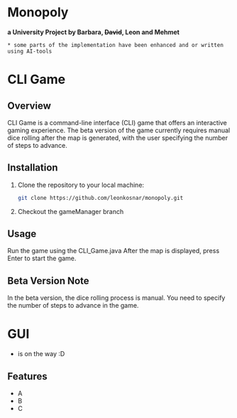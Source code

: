 # Monopoly
**a University Project by Barbara, ~~David~~, Leon and Mehmet**

```* some parts of the implementation have been enhanced and or written using AI-tools```

# CLI Game

## Overview

CLI Game is a command-line interface (CLI) game that offers an interactive gaming experience. The beta version of the game currently requires manual dice rolling after the map is generated, with the user specifying the number of steps to advance.

## Installation

1. Clone the repository to your local machine:
   
   ```bash
   git clone https://github.com/leonkosnar/monopoly.git

2. Checkout the gameManager branch 

## Usage
Run the game using the CLI_Game.java
After the map is displayed, press Enter to start the game.

## Beta Version Note
In the beta version, the dice rolling process is manual. You need to specify the number of steps to advance in the game.

# GUI
- is on the way :D 

## Features
- A
- B
- C
